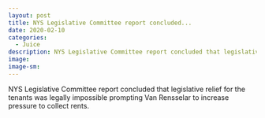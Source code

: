 ```yaml
---
layout: post
title: NYS Legislative Committee report concluded...
date: 2020-02-10
categories: 
  - Juice
description: NYS Legislative Committee report concluded that legislative relief for the tenants was legally impossible prompting Van Rensselar to increase pressure to collect rents.
image: 
image-sm: 
---
```

NYS Legislative Committee report concluded that legislative relief for the tenants was legally impossible prompting Van Rensselar to increase pressure to collect rents.